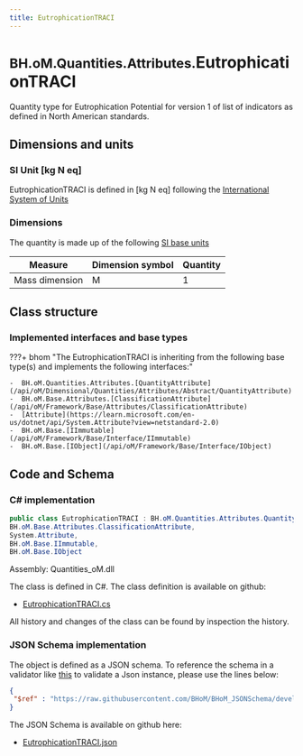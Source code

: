 ```yaml
---
title: EutrophicationTRACI
---
```


# <small>BH.oM.Quantities.Attributes.</small>**EutrophicationTRACI**

Quantity type for Eutrophication Potential for version 1 of list of indicators as defined in North American standards.

## Dimensions and units

### SI Unit [kg N eq]

EutrophicationTRACI is defined in [kg N eq] following the [International System of Units](https://en.wikipedia.org/wiki/International_System_of_Units) 

### Dimensions

The quantity is made up of the following [SI base units](https://en.wikipedia.org/wiki/SI_base_unit)

| Measure        | Dimension symbol | Quantity |
|------------------|--------|----------|
| Mass dimension |  M  |1  |

## Class structure

### Implemented interfaces and base types

???+ bhom "The EutrophicationTRACI is inheriting from the following base type(s) and implements the following interfaces:"

    -  BH.oM.Quantities.Attributes.[QuantityAttribute](/api/oM/Dimensional/Quantities/Attributes/Abstract/QuantityAttribute)
    -  BH.oM.Base.Attributes.[ClassificationAttribute](/api/oM/Framework/Base/Attributes/ClassificationAttribute)
    -  [Attribute](https://learn.microsoft.com/en-us/dotnet/api/System.Attribute?view=netstandard-2.0)
    -  BH.oM.Base.[IImmutable](/api/oM/Framework/Base/Interface/IImmutable)
    -  BH.oM.Base.[IObject](/api/oM/Framework/Base/Interface/IObject)




## Code and Schema

### C# implementation

``` C# title="C#"
public class EutrophicationTRACI : BH.oM.Quantities.Attributes.QuantityAttribute,
BH.oM.Base.Attributes.ClassificationAttribute,
System.Attribute,
BH.oM.Base.IImmutable,
BH.oM.Base.IObject
```

Assembly: Quantities_oM.dll

The class is defined in C#. The class definition is available on github:

- [EutrophicationTRACI.cs](https://github.com/BHoM/BHoM/blob/develop/Quantities_oM/Attributes\EutrophicationTRACI.cs)

All history and changes of the class can be found by inspection the history.
### JSON Schema implementation

The object is defined as a JSON schema. To reference the schema in a validator like [this](https://www.jsonschemavalidator.net/) to validate a Json instance, please use the lines below:

``` json title="JSON Schema"
{
 "$ref" : "https://raw.githubusercontent.com/BHoM/BHoM_JSONSchema/develop/Quantities_oM/Attributes/EutrophicationTRACI.json"
}
```

The JSON Schema is available on github here:

- [EutrophicationTRACI.json](https://github.com/BHoM/BHoM_JSONSchema/blob/develop/Quantities_oM/Attributes/EutrophicationTRACI.json)
